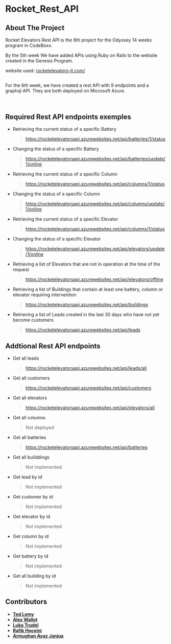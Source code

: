 # Rocket_Rest_API

<!-- ABOUT THE PROJECT -->
## About The Project

Rocket Elevators Rest API is the 6th project for the Odyssey 14 weeks program in CodeBoxx. 

By the 5th week We have added APIs using Ruby on Rails to the website created in the Genesis Program. 

website used: [rocketelevators-jt.com/](http://rocketelevators-jt.com/)

##

For the 6th week, we have created a rest API with 9 endpoints and a graphql API. They are both deployed on Microsoft Azure.

<br>

##  Required Rest API endpoints exemples

- Retrieving the current status of a specific Battery
  > https://rocketelevatorsapi.azurewebsites.net/api/batteries/1/status
 
- Changing the status of a specific Battery
  > https://rocketelevatorsapi.azurewebsites.net/api/batteries/update/1/online

- Retrieving the current status of a specific Column
  > https://rocketelevatorsapi.azurewebsites.net/api/columns/1/status

- Changing the status of a specific Column
  > https://rocketelevatorsapi.azurewebsites.net/api/columns/update/1/online

- Retrieving the current status of a specific Elevator
  > https://rocketelevatorsapi.azurewebsites.net/api/columns/1/status

- Changing the status of a specific Elevator
  > https://rocketelevatorsapi.azurewebsites.net/api/elevators/update/1/online

- Retrieving a list of Elevators that are not in operation at the time of the request
  > https://rocketelevatorsapi.azurewebsites.net/api/elevators/offline

- Retrieving a list of Buildings that contain at least one battery, column or elevator requiring intervention
  > https://rocketelevatorsapi.azurewebsites.net/api/buildings

- Retrieving a list of Leads created in the last 30 days who have not yet become customers
  > https://rocketelevatorsapi.azurewebsites.net/api/leads


## Addtional Rest API endpoints

- Get all leads
    > https://rocketelevatorsapi.azurewebsites.net/api/leads/all
- Get all customers
    > https://rocketelevatorsapi.azurewebsites.net/api/customers
- Get all elevators
    > https://rocketelevatorsapi.azurewebsites.net/api/elevators/all
- Get all columns
    > Not deployed
- Get all batteries
    > https://rocketelevatorsapi.azurewebsites.net/api/batteries
- Get all builddings
    > Not implemented

- Get lead by id
    > Not implemented
- Get customer by id
    > Not implemented
- Get elevator by id
    > Not implemented
- Get column by id
    > Not implemented
- Get battery by id
    > Not implemented
- Get all building by id
    > Not implemented 


## Contributors

- **[Ted Lemy](https://github.com/lemyted)**
- **[Alex Wallot](https://github.com/AlexWallot)**
- **[Luka Trudel](https://github.com/LukaTrudel)**
- **[Rafik Hoceini](https://github.com/rafikhoceini)**
- **[Armughan Ayaz Janjua](https://github.com/armughanayaz)**




